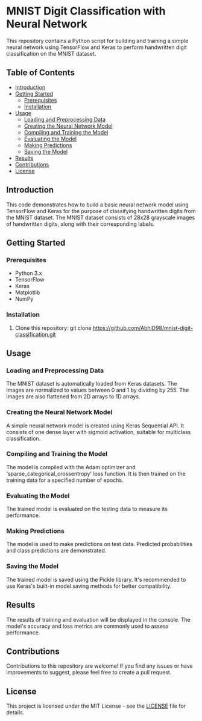 # MNIST Digit Classification with Neural Network

This repository contains a Python script for building and training a simple neural network using TensorFlow and Keras to perform handwritten digit classification on the MNIST dataset.

## Table of Contents

- [Introduction](#introduction)
- [Getting Started](#getting-started)
  - [Prerequisites](#prerequisites)
  - [Installation](#installation)
- [Usage](#usage)
  - [Loading and Preprocessing Data](#loading-and-preprocessing-data)
  - [Creating the Neural Network Model](#creating-the-neural-network-model)
  - [Compiling and Training the Model](#compiling-and-training-the-model)
  - [Evaluating the Model](#evaluating-the-model)
  - [Making Predictions](#making-predictions)
  - [Saving the Model](#saving-the-model)
- [Results](#results)
- [Contributions](#contributions)
- [License](#license)

## Introduction

This code demonstrates how to build a basic neural network model using TensorFlow and Keras for the purpose of classifying handwritten digits from the MNIST dataset. The MNIST dataset consists of 28x28 grayscale images of handwritten digits, along with their corresponding labels.

## Getting Started

### Prerequisites

- Python 3.x
- TensorFlow
- Keras
- Matplotlib
- NumPy

### Installation

1. Clone this repository:
git clone https://github.com/AbhiD98/mnist-digit-classification.git


## Usage

### Loading and Preprocessing Data

The MNIST dataset is automatically loaded from Keras datasets. The images are normalized to values between 0 and 1 by dividing by 255. The images are also flattened from 2D arrays to 1D arrays.

### Creating the Neural Network Model

A simple neural network model is created using Keras Sequential API. It consists of one dense layer with sigmoid activation, suitable for multiclass classification.

### Compiling and Training the Model

The model is compiled with the Adam optimizer and 'sparse_categorical_crossentropy' loss function. It is then trained on the training data for a specified number of epochs.

### Evaluating the Model

The trained model is evaluated on the testing data to measure its performance.

### Making Predictions

The model is used to make predictions on test data. Predicted probabilities and class predictions are demonstrated.

### Saving the Model

The trained model is saved using the Pickle library. It's recommended to use Keras's built-in model saving methods for better compatibility.

## Results

The results of training and evaluation will be displayed in the console. The model's accuracy and loss metrics are commonly used to assess performance.

## Contributions

Contributions to this repository are welcome! If you find any issues or have improvements to suggest, please feel free to create a pull request.

## License

This project is licensed under the MIT License - see the [LICENSE](LICENSE) file for details.
